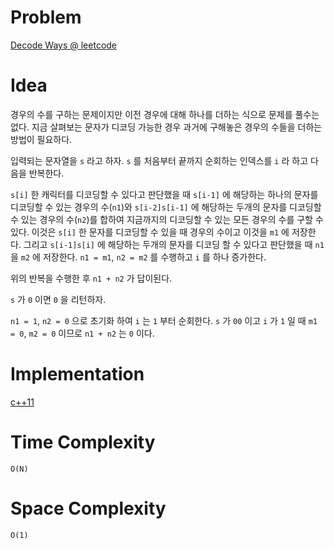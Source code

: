 # Problem

[Decode Ways @ leetcode](https://leetcode.com/explore/interview/card/top-interview-questions-hard/121/dynamic-programming/861/)

# Idea

경우의 수를 구하는 문제이지만 이전 경우에 대해 하나를 더하는 식으로
문제를 풀수는 없다. 지금 살펴보는 문자가 디코딩 가능한 경우 과거에
구해놓은 경우의 수들을 더하는 방법이 필요하다.

입력되는 문자열을 `s` 라고 하자. `s` 를 처음부터 끝까지 순회하는
인덱스를 `i` 라 하고 다음을 반복한다. 

`s[i]` 한 캐릭터를 디코딩할 수 있다고 판단했을 때 `s[i-1]` 에 해당하는
하나의 문자를 디코딩할 수 있는 경우의 수(`n1`)와 `s[i-2]s[i-1]` 에
해당하는 두개의 문자를 디코딩할 수 있는 경우의 수(`n2`)를 합하여
지금까지의 디코딩할 수 있는 모든 경우의 수를 구할 수 있다. 이것은
`s[i]` 한 문자를 디코딩할 수 있을 때 경우의 수이고 이것을 `m1` 에
저장한다.  그리고 `s[i-1]s[i]` 에 해당하는 두개의 문자를 디코딩 할 수
있다고 판단했을 때 `n1` 을 `m2` 에 저장한다. `n1 = m1`, `n2 = m2` 를
수행하고 `i` 를 하나 증가한다.

위의 반복을 수행한 후 `n1 + n2` 가 답이된다.

`s` 가 `0` 이면 `0` 을 리턴하자. 

`n1 = 1`, `n2 = 0` 으로 초기화 하여 `i` 는 `1` 부터 순회한다. `s` 가
`00` 이고 `i` 가 `1` 일 때 `m1 = 0`, `m2 = 0` 이므로 `n1 + n2` 는 `0`
이다.

# Implementation

[c++11](a.cpp)

# Time Complexity

```
O(N)
```

# Space Complexity

```
O(1)
```
